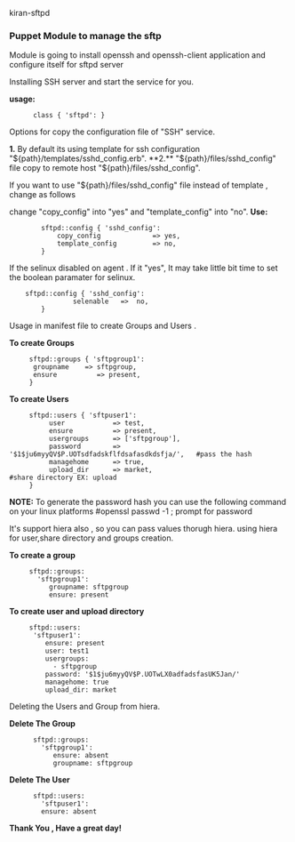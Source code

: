 kiran-sftpd

### Puppet Module to manage the sftp

Module is going to install openssh and openssh-client application
and configure itself for sftpd server

Installing SSH server and start the service for you.

**usage:**
```
      class { 'sftpd': }
```

Options for copy the configuration file of "SSH" service. 

**1.** By default its using template for ssh configuration "${path}/templates/sshd_config.erb".
**2.** "${path}/files/sshd_config" file copy to remote host "${path}/files/sshd_config".

If you want to use "${path}/files/sshd_config" file instead of template , change as follows

change "copy_config" into "yes" and  "template_config" into "no".
**Use:**
```
        sftpd::config { 'sshd_config':
	       	copy_config             => yes,
	       	template_config         => no,
        }
```

If the selinux disabled on agent .
If it "yes", It may take little bit time to set the boolean paramater for selinux.
```
	sftpd::config { 'sshd_config':
                selenable	=>  no,
        }
```

Usage in manifest file to create Groups and Users .

**To create Groups**
```
     sftpd::groups { 'sftpgroup1':
      groupname	   => sftpgroup,
      ensure          => present,
     }
```

**To create Users**
```
     sftpd::users { 'sftpuser1':
          user            => test,
          ensure          => present,
          usergroups      => ['sftpgroup'],
          password        => '$1$ju6myyQV$P.UOTsdfadskflfdsafasdkdsfja/', 	#pass the hash
          managehome      => true,
          upload_dir      => market,				                #share directory EX: upload
     }
```

**NOTE:** To generate the password hash you can use the following command on your linux platforms
    #openssl passwd -1   ; prompt for password 

It's support hiera also , so you can pass values thorugh hiera.
using hiera for user,share directory and groups creation. 
  
**To create a group**
```
     sftpd::groups:
       'sftpgroup1':
          groupname: sftpgroup
          ensure: present
```

**To create user and upload directory**
```
     sftpd::users:
      'sftpuser1':
         ensure: present
         user: test1
         usergroups:
           - sftpgroup
         password: '$1$ju6myyQV$P.UOTwLX0adfadsfasUK5Jan/'
         managehome: true		
         upload_dir: market
```
Deleting the Users and Group from hiera.

**Delete The Group**
```
      sftpd::groups:
        'sftpgroup1':
           ensure: absent
           groupname: sftpgroup
```
**Delete The User**
```
      sftpd::users:
        'sftpuser1':
        ensure: absent
```
**Thank You , Have a great day!**
